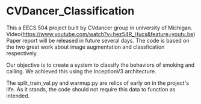 # CVDancer_Classification
This a EECS 504 project built by CVdancer group in university of Michigan.
Video(https://www.youtube.com/watch?v=hez54R_Hucs&feature=youtu.be)
Paper report will be released in future several days.
The code is based on the two great work about image augmentation and classfication respectively.

Our objective is to create a system to classify the behaviors of smoking and calling.
We achieved this using the InceptionV3 architecture.

The split_train_val.py and warmup.py are relics of early on in the project's life.
As it stands, the code should not require this data to function as intended.
